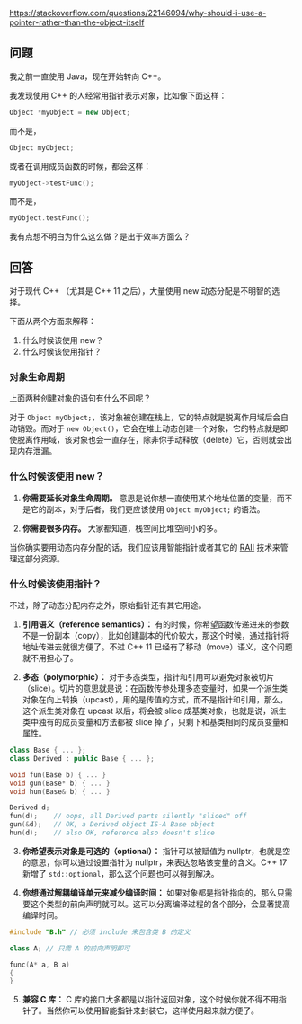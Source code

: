 <https://stackoverflow.com/questions/22146094/why-should-i-use-a-pointer-rather-than-the-object-itself>

## 问题

我之前一直使用 Java，现在开始转向 C++。

我发现使用 C++ 的人经常用指针表示对象，比如像下面这样：

```c++
Object *myObject = new Object;
```

而不是，

```c++
Object myObject;
```

或者在调用成员函数的时候，都会这样：

```c++
myObject->testFunc();
```

而不是，

```c++
myObject.testFunc();
```

我有点想不明白为什么这么做？是出于效率方面么？


## 回答

对于现代 C++ （尤其是 C++ 11 之后），大量使用 new 动态分配是不明智的选择。

下面从两个方面来解释：

1. 什么时候该使用 new？
2. 什么时候该使用指针？

### 对象生命周期

上面两种创建对象的语句有什么不同呢？

对于 `Object myObject;`，该对象被创建在栈上，它的特点就是脱离作用域后会自动销毁。而对于 `new Object()`，它会在堆上动态创建一个对象，它的特点就是即使脱离作用域，该对象也会一直存在，除非你手动释放（delete）它，否则就会出现内存泄漏。

### 什么时候该使用 new？

1. **你需要延长对象生命周期。** 意思是说你想一直使用某个地址位置的变量，而不是它的副本，对于后者，我们更应该使用 `Object myObject;` 的语法。

2. **你需要很多内存。** 大家都知道，栈空间比堆空间小的多。

当你确实要用动态内存分配的话，我们应该用智能指针或者其它的 [RAII](http://en.wikipedia.org/wiki/Resource_Acquisition_Is_Initialization) 技术来管理这部分资源。

### 什么时候该使用指针？

不过，除了动态分配内存之外，原始指针还有其它用途。

1. **引用语义（reference semantics）：** 有的时候，你希望函数传递进来的参数不是一份副本（copy），比如创建副本的代价较大，那这个时候，通过指针将地址传进去就很方便了。不过 C++ 11 已经有了移动（move）语义，这个问题就不用担心了。

2. **多态（polymorphic）：** 对于多态类型，指针和引用可以避免对象被切片（slice）。切片的意思就是说：在函数传参处理多态变量时，如果一个派生类对象在向上转换（upcast），用的是传值的方式，而不是指针和引用，那么，这个派生类对象在 upcast 以后，将会被 slice 成基类对象，也就是说，派生类中独有的成员变量和方法都被 slice 掉了，只剩下和基类相同的成员变量和属性。

```c++
class Base { ... };
class Derived : public Base { ... };

void fun(Base b) { ... }
void gun(Base* b) { ... }
void hun(Base& b) { ... }

Derived d;
fun(d);    // oops, all Derived parts silently "sliced" off
gun(&d);   // OK, a Derived object IS-A Base object
hun(d);    // also OK, reference also doesn't slice
```

3. **你希望表示对象是可选的（optional）：** 指针可以被赋值为 nullptr，也就是空的意思，你可以通过设置指针为 nullptr，来表达忽略该变量的含义。C++ 17 新增了 `std::optional`，那么这个问题也可以得到解决。

4. **你想通过解耦编译单元来减少编译时间：**  如果对象都是指针指向的，那么只需要这个类型的前向声明就可以。这可以分离编译过程的各个部分，会显著提高编译时间。

```c++
#include "B.h" // 必须 include 来包含类 B 的定义

class A; // 只需 A 的前向声明即可

func(A* a, B a)
{
}
```

5. **兼容 C 库：** C 库的接口大多都是以指针返回对象，这个时候你就不得不用指针了。当然你可以使用智能指针来封装它，这样使用起来就方便了。
